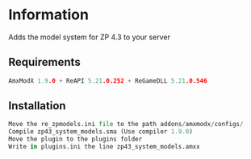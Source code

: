 # Information

Adds the model system for ZP 4.3 to your server

## Requirements
```c
AmxModX 1.9.0 + ReAPI 5.21.0.252 + ReGameDLL 5.21.0.546
```

## Installation

```python
Move the re_zpmodels.ini file to the path addons/amxmodx/configs/
Compile zp43_system_models.sma (Use compiler 1.9.0)
Move the plugin to the plugins folder
Write in plugins.ini the line zp43_system_models.amxx
```
